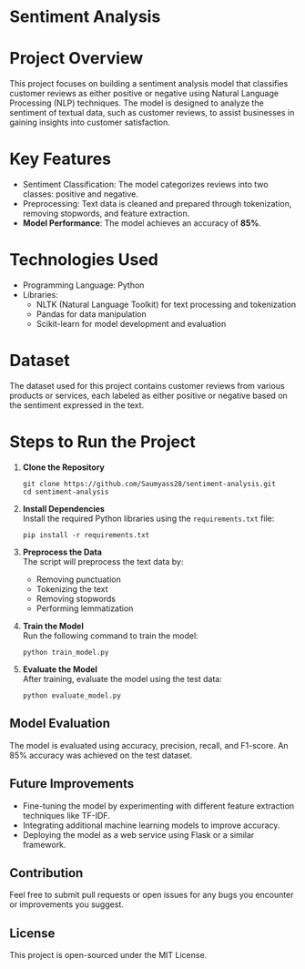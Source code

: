 
# Sentiment Analysis

# Project Overview
This project focuses on building a sentiment analysis model that classifies customer reviews as either positive or negative using Natural Language Processing (NLP) techniques. The model is designed to analyze the sentiment of textual data, such as customer reviews, to assist businesses in gaining insights into customer satisfaction.

# Key Features
- Sentiment Classification: The model categorizes reviews into two classes: positive and negative.
- Preprocessing: Text data is cleaned and prepared through tokenization, removing stopwords, and feature extraction.
- **Model Performance**: The model achieves an accuracy of **85%**.

# Technologies Used
- Programming Language: Python
- Libraries: 
  - NLTK (Natural Language Toolkit) for text processing and tokenization
  - Pandas for data manipulation
  - Scikit-learn for model development and evaluation

# Dataset
The dataset used for this project contains customer reviews from various products or services, each labeled as either positive or negative based on the sentiment expressed in the text.

# Steps to Run the Project
1. **Clone the Repository**  
   ```
   git clone https://github.com/Saumyass28/sentiment-analysis.git
   cd sentiment-analysis
   ```

2. **Install Dependencies**  
   Install the required Python libraries using the `requirements.txt` file:
   ```
   pip install -r requirements.txt
   ```

3. **Preprocess the Data**  
   The script will preprocess the text data by:
   - Removing punctuation
   - Tokenizing the text
   - Removing stopwords
   - Performing lemmatization

4. **Train the Model**  
   Run the following command to train the model:
   ```
   python train_model.py
   ```

5. **Evaluate the Model**  
   After training, evaluate the model using the test data:
   ```
   python evaluate_model.py
   ```

## Model Evaluation
The model is evaluated using accuracy, precision, recall, and F1-score. An 85% accuracy was achieved on the test dataset.

## Future Improvements
- Fine-tuning the model by experimenting with different feature extraction techniques like TF-IDF.
- Integrating additional machine learning models to improve accuracy.
- Deploying the model as a web service using Flask or a similar framework.

## Contribution
Feel free to submit pull requests or open issues for any bugs you encounter or improvements you suggest.

## License
This project is open-sourced under the MIT License.

